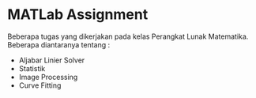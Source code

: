 # MATLab Assignment

Beberapa tugas yang dikerjakan pada kelas Perangkat Lunak Matematika. Beberapa diantaranya tentang :
- Aljabar Linier Solver
- Statistik
- Image Processing
- Curve Fitting